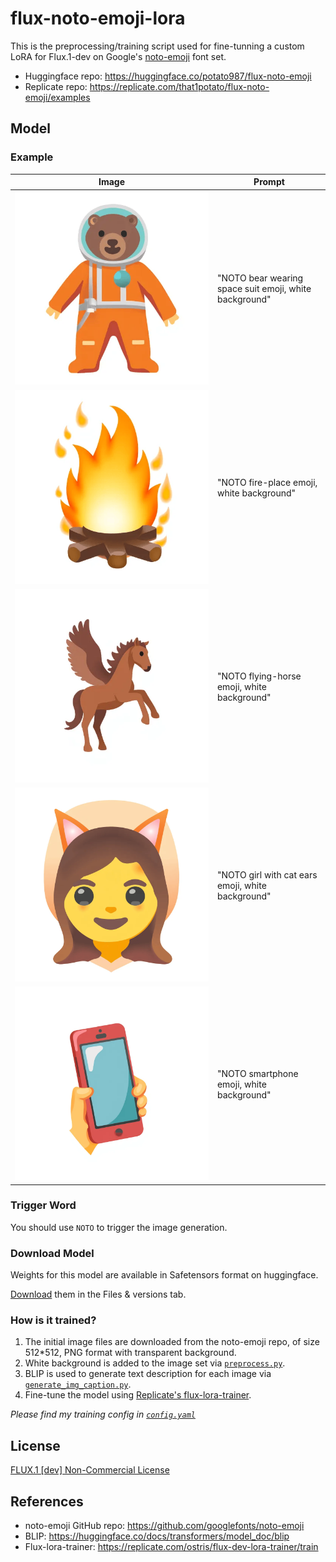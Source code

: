 # flux-noto-emoji-lora

This is the preprocessing/training script used for fine-tunning a custom LoRA for Flux.1-dev on Google's [noto-emoji](https://github.com/googlefonts/noto-emoji) font set.

-   Huggingface repo: https://huggingface.co/potato987/flux-noto-emoji
-   Replicate repo: https://replicate.com/that1potato/flux-noto-emoji/examples

## Model

### Example

<div align="center">

| Image                                                                                | Prompt                                                 |
| ------------------------------------------------------------------------------------ | ------------------------------------------------------ |
| ![bear-wearing-space-suit-emoji](example_images\bear-wearing-space-suit-emoji-2.png) | "NOTO bear wearing space suit emoji, white background" |
| ![fire-place-emoji](example_images\fire-place-emoji.png)                             | "NOTO fire-place emoji, white background"              |
| ![flying-horse-emoji](example_images\flying-horse-emoji.png)                         | "NOTO flying-horse emoji, white background"            |
| ![girl-with-cat-ears-emoji](example_images\girl-with-cat-ears-emoji.png)             | "NOTO girl with cat ears emoji, white background"      |
| ![smartphone-emoji](example_images\smartphone-emoji.png)                             | "NOTO smartphone emoji, white background"              |

</div>

### Trigger Word

You should use `NOTO` to trigger the image generation.

### Download Model

Weights for this model are available in Safetensors format on huggingface.

[Download](https://huggingface.co/potato987/flux-noto-emoji/tree/main) them in the Files & versions tab.

### How is it trained?

1. The initial image files are downloaded from the noto-emoji repo, of size 512\*512, PNG format with transparent background.
2. White background is added to the image set via [`preprocess.py`](preprocess.py).
3. BLIP is used to generate text description for each image via [`generate_img_caption.py`](generate_img_caption.py).
4. Fine-tune the model using [Replicate's flux-lora-trainer](https://replicate.com/ostris/flux-dev-lora-trainer/train).

_Please find my training config in [`config.yaml`](config.yaml)_

## License

[FLUX.1 [dev] Non-Commercial License](LICENSE.md)

## References

-   noto-emoji GitHub repo: https://github.com/googlefonts/noto-emoji
-   BLIP: https://huggingface.co/docs/transformers/model_doc/blip
-   Flux-lora-trainer: https://replicate.com/ostris/flux-dev-lora-trainer/train
